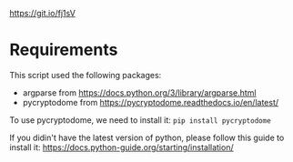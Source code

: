 https://git.io/fj1sV

# Requirements

This script used the following packages:

* argparse from https://docs.python.org/3/library/argparse.html
* pycryptodome from https://pycryptodome.readthedocs.io/en/latest/

To use pycryptodome, we need to install it: `pip install pycryptodome`

If you didin't have the latest version of python, please follow this guide to install it: https://docs.python-guide.org/starting/installation/